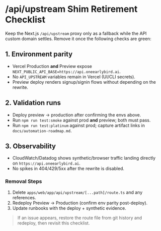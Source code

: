 # /api/upstream Shim Retirement Checklist

Keep the Next.js `/api/upstream` proxy only as a fallback while the API custom
domain settles. Remove it once the following checks are green:

## 1. Environment parity
- Vercel Production **and** Preview expose `NEXT_PUBLIC_API_BASE=https://api.oneearlybird.ai`.
- No `API_UPSTREAM` variables remain in Vercel (UI/CLI secrets).
- Preview deploy renders signup/signin flows without depending on the rewrite.

## 2. Validation runs
- Deploy preview → production after confirming the envs above.
- Run `npm run test:smoke` against prod **and** preview; both must pass.
- Run `npm run test:platinum` against prod; capture artifact links in
  `docs/automation-roadmap.md`.

## 3. Observability
- CloudWatch/Datadog shows synthetic/browser traffic landing directly on
  `https://api.oneearlybird.ai`.
- No spikes in 404/429/5xx after the rewrite is disabled.

### Removal Steps
1. Delete `apps/web/app/api/upstream/[...path]/route.ts` and any references.
2. Redeploy Preview → Production (confirm env parity post-deploy).
3. Update runbooks with the deploy + synthetic evidence.

> If an issue appears, restore the route file from git history and redeploy,
> then revisit this checklist.
